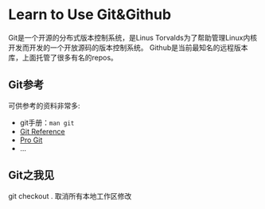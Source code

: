 Learn to Use Git&Github
======================

Git是一个开源的分布式版本控制系统，是Linus Torvalds为了帮助管理Linux内核开发而开发的一个开放源码的版本控制系统。
Github是当前最知名的远程版本库，上面托管了很多有名的repos。

## Git参考

可供参考的资料非常多:

* git手册：`man git`
* [Git Reference](http://gitref.org)
* [Pro Git](https://github.com/progit/progit)
* ...

## Git之我见
git checkout . 取消所有本地工作区修改
